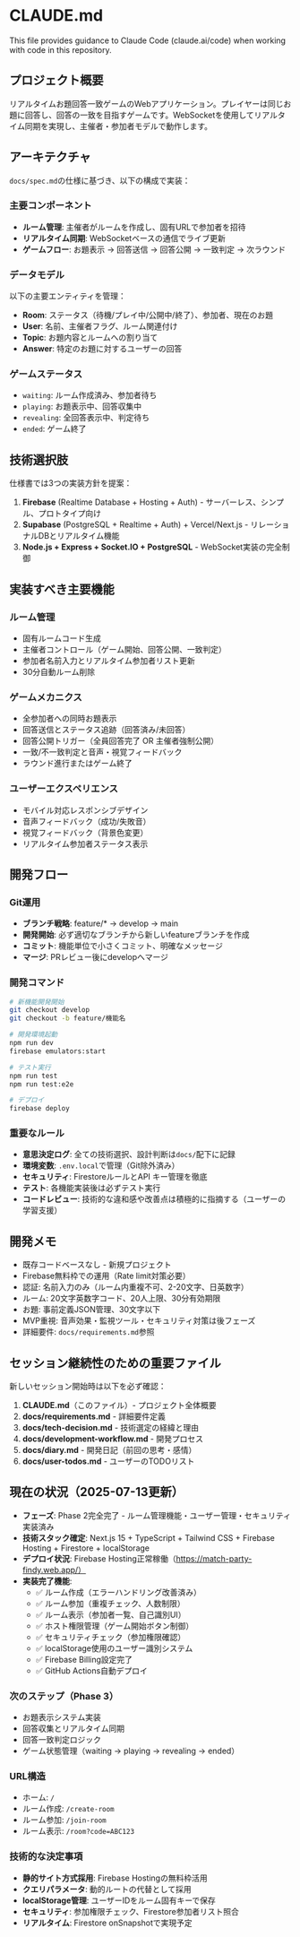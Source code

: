 # CLAUDE.md

This file provides guidance to Claude Code (claude.ai/code) when working with code in this repository.

## プロジェクト概要

リアルタイムお題回答一致ゲームのWebアプリケーション。プレイヤーは同じお題に回答し、回答の一致を目指すゲームです。WebSocketを使用してリアルタイム同期を実現し、主催者・参加者モデルで動作します。

## アーキテクチャ

`docs/spec.md`の仕様に基づき、以下の構成で実装：

### 主要コンポーネント
- **ルーム管理**: 主催者がルームを作成し、固有URLで参加者を招待
- **リアルタイム同期**: WebSocketベースの通信でライブ更新
- **ゲームフロー**: お題表示 → 回答送信 → 回答公開 → 一致判定 → 次ラウンド

### データモデル
以下の主要エンティティを管理：
- **Room**: ステータス（待機/プレイ中/公開中/終了）、参加者、現在のお題
- **User**: 名前、主催者フラグ、ルーム関連付け
- **Topic**: お題内容とルームへの割り当て
- **Answer**: 特定のお題に対するユーザーの回答

### ゲームステータス
- `waiting`: ルーム作成済み、参加者待ち
- `playing`: お題表示中、回答収集中
- `revealing`: 全回答表示中、判定待ち
- `ended`: ゲーム終了

## 技術選択肢

仕様書では3つの実装方針を提案：

1. **Firebase** (Realtime Database + Hosting + Auth) - サーバーレス、シンプル、プロトタイプ向け
2. **Supabase** (PostgreSQL + Realtime + Auth) + Vercel/Next.js - リレーショナルDBとリアルタイム機能
3. **Node.js + Express + Socket.IO + PostgreSQL** - WebSocket実装の完全制御

## 実装すべき主要機能

### ルーム管理
- 固有ルームコード生成
- 主催者コントロール（ゲーム開始、回答公開、一致判定）
- 参加者名前入力とリアルタイム参加者リスト更新
- 30分自動ルーム削除

### ゲームメカニクス
- 全参加者への同時お題表示
- 回答送信とステータス追跡（回答済み/未回答）
- 回答公開トリガー（全員回答完了 OR 主催者強制公開）
- 一致/不一致判定と音声・視覚フィードバック
- ラウンド進行またはゲーム終了

### ユーザーエクスペリエンス
- モバイル対応レスポンシブデザイン
- 音声フィードバック（成功/失敗音）
- 視覚フィードバック（背景色変更）
- リアルタイム参加者ステータス表示

## 開発フロー

### Git運用
- **ブランチ戦略**: feature/* → develop → main
- **開発開始**: 必ず適切なブランチから新しいfeatureブランチを作成
- **コミット**: 機能単位で小さくコミット、明確なメッセージ
- **マージ**: PRレビュー後にdevelopへマージ

### 開発コマンド
```bash
# 新機能開発開始
git checkout develop
git checkout -b feature/機能名

# 開発環境起動
npm run dev
firebase emulators:start

# テスト実行
npm run test
npm run test:e2e

# デプロイ
firebase deploy
```

### 重要なルール
- **意思決定ログ**: 全ての技術選択、設計判断は`docs/`配下に記録
- **環境変数**: `.env.local`で管理（Git除外済み）
- **セキュリティ**: FirestoreルールとAPI キー管理を徹底
- **テスト**: 各機能実装後は必ずテスト実行
- **コードレビュー**: 技術的な違和感や改善点は積極的に指摘する（ユーザーの学習支援）

## 開発メモ

- 既存コードベースなし - 新規プロジェクト
- Firebase無料枠での運用（Rate limit対策必要）
- 認証: 名前入力のみ（ルーム内重複不可、2-20文字、日英数字）
- ルーム: 20文字英数字コード、20人上限、30分有効期限
- お題: 事前定義JSON管理、30文字以下
- MVP重視: 音声効果・監視ツール・セキュリティ対策は後フェーズ
- 詳細要件: `docs/requirements.md`参照

## セッション継続性のための重要ファイル

新しいセッション開始時は以下を必ず確認：
1. **CLAUDE.md**（このファイル）- プロジェクト全体概要
2. **docs/requirements.md** - 詳細要件定義
3. **docs/tech-decision.md** - 技術選定の経緯と理由
4. **docs/development-workflow.md** - 開発プロセス
5. **docs/diary.md** - 開発日記（前回の思考・感情）
6. **docs/user-todos.md** - ユーザーのTODOリスト

## 現在の状況（2025-07-13更新）

- **フェーズ**: Phase 2完全完了 - ルーム管理機能・ユーザー管理・セキュリティ実装済み
- **技術スタック確定**: Next.js 15 + TypeScript + Tailwind CSS + Firebase Hosting + Firestore + localStorage
- **デプロイ状況**: Firebase Hosting正常稼働（https://match-party-findy.web.app/）
- **実装完了機能**:
  - ✅ ルーム作成（エラーハンドリング改善済み）
  - ✅ ルーム参加（重複チェック、人数制限）  
  - ✅ ルーム表示（参加者一覧、自己識別UI）
  - ✅ ホスト権限管理（ゲーム開始ボタン制御）
  - ✅ セキュリティチェック（参加権限確認）
  - ✅ localStorage使用のユーザー識別システム
  - ✅ Firebase Billing設定完了
  - ✅ GitHub Actions自動デプロイ

### 次のステップ（Phase 3）
- お題表示システム実装
- 回答収集とリアルタイム同期
- 回答一致判定ロジック
- ゲーム状態管理（waiting → playing → revealing → ended）

### URL構造
- ホーム: `/`
- ルーム作成: `/create-room`
- ルーム参加: `/join-room`  
- ルーム表示: `/room?code=ABC123`

### 技術的な決定事項
- **静的サイト方式採用**: Firebase Hostingの無料枠活用
- **クエリパラメータ**: 動的ルートの代替として採用
- **localStorage管理**: ユーザーIDをルーム固有キーで保存
- **セキュリティ**: 参加権限チェック、Firestore参加者リスト照合
- **リアルタイム**: Firestore onSnapshotで実現予定